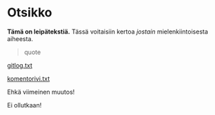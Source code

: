 
# Otsikko

**Tämä on leipätekstiä.**  Tässä voitaisiin kertoa *jostain* mielenkiintoisesta aiheesta.

> quote

[gitlog.txt](https://github.com/erz64/ot-harjoitustyo/blob/master/laskarit/viikko1/gitlog.txt)

[komentorivi.txt](https://github.com/erz64/ot-harjoitustyo/blob/master/laskarit/viikko1/komentorivi.txt)

Ehkä viimeinen muutos!

Ei ollutkaan!
